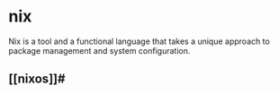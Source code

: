 # nix

Nix is a tool and a functional language that takes a unique approach to package management and system configuration.

## [[nixos]]#